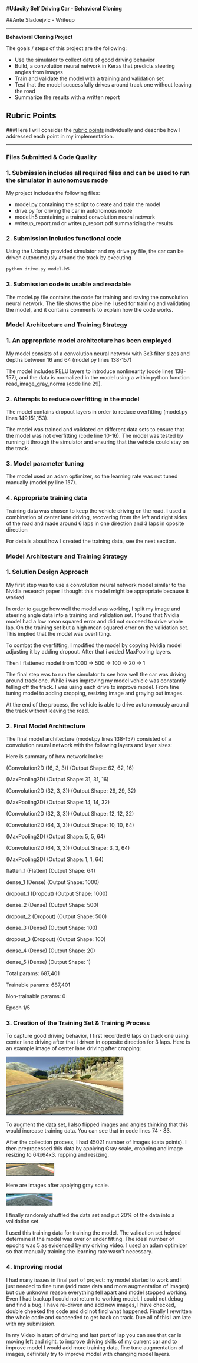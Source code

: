 #**Udacity Self Driving Car - Behavioral Cloning** 

##Ante Sladoejvic - Writeup

---

**Behavioral Cloning Project**

The goals / steps of this project are the following:
* Use the simulator to collect data of good driving behavior
* Build, a convolution neural network in Keras that predicts steering angles from images
* Train and validate the model with a training and validation set
* Test that the model successfully drives around track one without leaving the road
* Summarize the results with a written report


[//]: # (Image References)

[image2]: ./examples/img_driving.png "Image Driving"
[image3]: ./examples/img_rgb.png "Image RGB"
[image4]: ./examples/img_gray.png "Image Gray"

## Rubric Points
###Here I will consider the [rubric points](https://review.udacity.com/#!/rubrics/432/view) individually and describe how I addressed each point in my implementation.  

---
### Files Submitted & Code Quality

### 1. Submission includes all required files and can be used to run the simulator in autonomous mode

My project includes the following files:
* model.py containing the script to create and train the model
* drive.py for driving the car in autonomous mode
* model.h5 containing a trained convolution neural network 
* writeup_report.md or writeup_report.pdf summarizing the results

### 2. Submission includes functional code
Using the Udacity provided simulator and my drive.py file, the car can be driven autonomously around the track by executing 
```sh
python drive.py model.h5
```

### 3. Submission code is usable and readable

The model.py file contains the code for training and saving the convolution neural network. The file shows the pipeline I used for training and validating the model, and it contains comments to explain how the code works.

### Model Architecture and Training Strategy

### 1. An appropriate model architecture has been employed

My model consists of a convolution neural network with 3x3 filter sizes and depths between 16 and 64 (model.py lines 138-157) 

The model includes RELU layers to introduce nonlinearity (code lines 138-157), and the data is normalized in the model using a within python function read_image_gray_norma (code line 29). 


### 2. Attempts to reduce overfitting in the model

The model contains dropout layers in order to reduce overfitting (model.py lines 149,151,153). 

The model was trained and validated on different data sets to ensure that the model was not overfitting (code line 10-16). The model was tested by running it through the simulator and ensuring that the vehicle could stay on the track.

### 3. Model parameter tuning

The model used an adam optimizer, so the learning rate was not tuned manually (model.py line 157).

### 4. Appropriate training data

Training data was chosen to keep the vehicle driving on the road. I used a combination of center lane driving, recovering from the left and right sides of the road and made around 6 laps in one direction and 3 laps in oposite direction

For details about how I created the training data, see the next section. 

### Model Architecture and Training Strategy

### 1. Solution Design Approach

My first step was to use a convolution neural network model similar to the Nvidia research paper I thought this model might be appropriate because it worked.

In order to gauge how well the model was working, I split my image and steering angle data into a training and validation set. I found that Nvidia model had a low mean squared error and did not succeed to drive whole lap. On the training set but a high mean squared error on the validation set. This implied that the model was overfitting. 

To combat the overfitting, I modified the model by copying Nvidia model adjusting it by adding dropout. After that i added MaxPooling layers.

Then I flattened model from 1000 -> 500 -> 100 -> 20 -> 1

The final step was to run the simulator to see how well the car was driving around track one. 
While i was improving my model vehicle was constantly felling off the track. I was using each drive to improve model. From fine tuning model to adding cropping, resizing image and graying out images.

At the end of the process, the vehicle is able to drive autonomously around the track without leaving the road.

### 2. Final Model Architecture

The final model architecture (model.py lines 138-157) consisted of a convolution neural network with the following layers and layer sizes:

Here is summary of how network looks:

(Convolution2D (16, 3, 3))  (Output Shape: 62, 62, 16)

(MaxPooling2D)    			(Output Shape: 31, 31, 16)

(Convolution2D (32, 3, 3))  (Output Shape: 29, 29, 32)

(MaxPooling2D)  			(Output Shape: 14, 14, 32)

(Convolution2D (32, 3, 3))  (Output Shape: 12, 12, 32)

(Convolution2D (64, 3, 3))  (Output Shape: 10, 10, 64)

(MaxPooling2D)  			(Output Shape: 5, 5, 64)  

(Convolution2D (64, 3, 3))  (Output Shape: 3, 3, 64)  

(MaxPooling2D)  			(Output Shape: 1, 1, 64)  

flatten_1 (Flatten)         (Output Shape: 64)    

dense_1 (Dense)             (Output Shape: 1000)  

dropout_1 (Dropout)         (Output Shape: 1000)  

dense_2 (Dense)             (Output Shape: 500)   

dropout_2 (Dropout)         (Output Shape: 500)   

dense_3 (Dense)             (Output Shape: 100)   

dropout_3 (Dropout)         (Output Shape: 100)   

dense_4 (Dense)             (Output Shape: 20)    

dense_5 (Dense)             (Output Shape: 1)     

Total params: 687,401

Trainable params: 687,401

Non-trainable params: 0

Epoch 1/5

### 3. Creation of the Training Set & Training Process

To capture good driving behavior, I first recorded 6 laps on track one using center lane driving after that i driven in opposite direction for 3 laps. Here is an example image of center lane driving after cropping:

![alt text][image2]

To augment the data set, I also flipped images and angles thinking that this would increase training data. You can see that in code lines 74 - 83.

After the collection process, I had 45021 number of images (data points). I then preprocessed this data by applying Gray scale, cropping and image resizing to 64x64x3. ropping and resizing.

![alt text][image3]

Here are images after applying gray scale.

![alt text][image4]

I finally randomly shuffled the data set and put 20% of the data into a validation set. 

I used this training data for training the model. The validation set helped determine if the model was over or under fitting. The ideal number of epochs was 5 as evidenced by my driving video. I used an adam optimizer so that manually training the learning rate wasn't necessary.

### 4. Improving model

I had many issues in final part of project: my model started to work and I just needed to fine tune (add more data and more augmentation of images) but due unknown reason everything fell apart and model stopped working. Even I had backup I could not return to working model. I could not debug and find a bug. I have re-driven and add new images, I have checked, double cheeked the code and did not find what happened. Finally I rewritten the whole code and succeeded to get back on track. Due all of this I am late with my submission. 

In my Video in start of driving and last part of lap you can see that car is moving left and right. to improve driving skills of my current car and to improve model I would add more training data, fine tune augmentation of images, definitely try to improve model with changing model layers.
